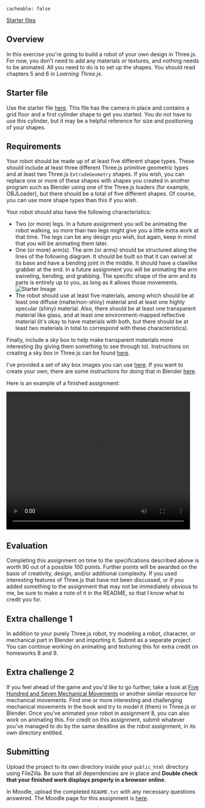 ```
cacheable: false
```

[Starter files](/~tmullen/secure/f17cg/cs315-hw7.zip)

## Overview

In this exercise you're going to build a robot of your own design in Three.js. For now, you don't need to add any materials or textures, and nothing needs to be animated. All you need to do is to set up the shapes. You should read chapters 5 and 6 in *Learning Three.js*.

## Starter file

Use the starter file [here](/~tmullen/cg/f16/cs315-hw7.zip). This file has the camera in place and contains a grid floor and a first cylinder shape to get you started. You do not have to use this cylinder, but it may be a helpful reference for size and positioning of your shapes.

## Requirements

Your robot should be made up of at least five different shape types. These should include at least three different Three.js primitive geometric types and at least two Three.js `ExtrudeGeometry` shapes. If you wish, you can replace one or more of these shapes with shapes you created in another program such as Blender using one of the Three.js loaders (for example, OBJLoader), but there should be a total of five different shapes. Of course, you can use more shape types than this if you wish.

Your robot should also have the following characteristics:

* Two (or more) legs. In a future assignment you will be animating the robot walking, so more than two legs might give you a little extra work at that time. The legs can be any design you wish, but again, keep in mind that you will be animating them later.
* One (or more) arm(s). The arm (or arms) should be structured along the lines of the following diagram. It should be built so that it can swivel at its base and have a bending joint in the middle. It should have a clawlike grabber at the end. In a future assignment you will be animating the arm swiveling, bending, and grabbing. The specific shape of the arm and its parts is entirely up to you, as long as it allows those movements.
    ![Starter Image](/~tmullen/images/cg/arm.png)
* The robot should use at least five materials, among which should be at least one diffuse (matte/non-shiny) material and at least one highly specular (shiny) material. Also, there should be at least one transparent material like glass, and at least one environment-mapped reflective material (it's okay to have materials with both, but there should be at least two materials in total to correspond with these characteristics).


Finally, include a sky box to help make transparent materials more interesting (by giving them something to see through to). Instructions on creating a sky box in Three.js can be found [here](https://jeremypwalton.wordpress.com/2014/09/19/skybox-in-three-js/).

I've provided a set of sky box images you can use [here](/~tmullen/cg/airport_images.zip). If you want to create your own, there are some instructions for doing that in Blender [here](http://25x8.blogspot.com/2013/04/rendering-skybox-for-unity-using-blender.html).

Here is an example of a finished assignment:


<video width="480" height="360" controls>
  <source src="/~tmullen/images/cg/robot-refl.ogv" type="video/ogg;" codecs="theora, vorbis">
Your browser does not support the video tag.
</video>


## Evaluation

Completing this assignment on time to the specifications described above is worth 90 out of a possible 100 points. Further points will be awarded on the basis of creativity, design, and/or additional complexity. If you used interesting features of Three.js that have not been discussed, or if you added something to the assignment that may not be immediately obvious to me, be sure to make a note of it in the README, so that I know what to credit you for.

## Extra challenge 1

In addition to your purely Three.js robot, try modeling a robot, character, or mechanical part
in Blender and importing it. Submit as a separate project. You can continue working on animating and texturing this for extra credit on homeworks 8 and 9.

## Extra challenge 2

If you feel ahead of the game and you'd like to go further, take a look at
[Five Hundred and Seven Mechanical Movements](https://archive.org/stream/fivehundredseven00browiala)
 or another similar resource for mechanical movements. Find one or more interesting and
  challenging mechanical movements in the book and try to model it (them)
  in Three.js or Blender. Once you've animated your robot in assignment 8, you can also work
  on animating this. For credit on this assignment, submit whatever you've managed to do
  by the same deadline as the robot assignment, in its own directory entitled.

## Submitting

Upload the project to its own directory inside your `public_html` directory using FileZilla. Be sure that all dependencies are in place and **Double check that your finished work displays properly in a browser online.** 

In Moodle, upload the completed `README.txt` with any necessary questions answered.
The Moodle page for this assignment is [here](https://moodle.pugetsound.edu/moodle/mod/assign/view.php?id=407323).
